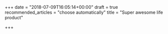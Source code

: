 +++
date = "2018-07-09T16:05:14+00:00"
draft = true
recommended_articles = "choose automatically"
title = "Super awesome life product"

+++
